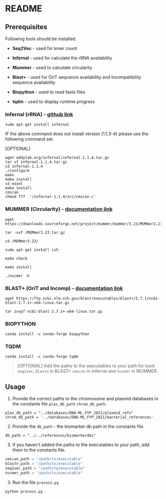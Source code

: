 # README

## Prerequisites

Following tools should be installed.

-   **Seq2Vec** - used for kmer count
    
-   **Infernal** - used for calculate the rRNA availability
    
-   **Mummer** - used to calculate circularity
    
-   **Blast+** - used for OriT sequence availability and Incompatibility sequence availability

-   **Biopython** - used to read fasta files

-   **tqdm** - used to display runtime progress
 
### Infernal (rRNA) - [github link](https://github.com/EddyRivasLab/infernal)

```
sudo apt-get install infernal
```

IF the above command does not install version (1.1.3-4) please use the following command set.

[OPTIONAL]
```
wget eddylab.org/infernal/infernal-1.1.4.tar.gz
tar xf infernal-1.1.4.tar.gz  
cd infernal-1.1.4
./configure
make
make install
cd easel
make install
cmscan
chmod 777  '/infernal-1.1.4/src/cmscan.c'
```

### MUMMER (Circularity) - [documentation link](http://mummer.sourceforge.net/manual/#installation)

```
wget https://downloads.sourceforge.net/project/mummer/mummer/3.23/MUMmer3.23.tar.gz
```
```
tar -xvf /MUMmer3.23.tar.gz
```
```   
cd /MUMmer3.23/
```
```
sudo apt-get install csh
```
```
make check
```
``` 
make install
```
```
./nucmer -h
```
 
### BLAST+ (OriT and Incomp) - [documentation link](https://www.ncbi.nlm.nih.gov/books/NBK569861/)
 
```
wget https://ftp.ncbi.nlm.nih.gov/blast/executables/blast+/2.7.1/ncbi-blast-2.7.1+-x64-linux.tar.gz
```
```
tar zxvpf ncbi-blast-2.7.1+-x64-linux.tar.gz
```

### BIOPYTHON
```
conda install -c conda-forge biopython
```

### TQDM
```
conda install -c conda-forge tqdm
```

> [OPTIONAL] Add the paths to the executables to your path for tools `seq2vec`, `blastn` in BLAST+ `cmscan` in Infernal and `nucmer` in MUMMER.

## Usage

1. Provide the correct paths to the chromosome and plasmid databases in the constants file `plas_db_path` `chrom_db_path`.
```
plas_db_path = "../databases/DNA-ML_FYP_2021/plasmid_refs"
chrom_db_path = '../databases/DNA-ML_FYP_2021/bacterial_references'
```

2. Provide the `db_path` - the biomarker db path in the constants file.

```
db_path = "../../references/biomarkerdbs"
```

3. If you haven't added the paths to the executables to your path, add them to the constants file.
``` python
cmscan_path = "/path/to/executable"
blastn_path = "/path/to/executable"
seq2vec_path = "/path/to/executable"
nucmer_path = "/path/to/executable"
```

3. Run the file `process.py`
```
python process.py
```